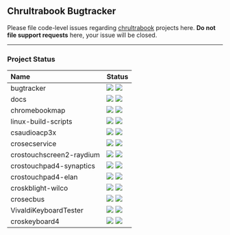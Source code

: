 ## Chrultrabook Bugtracker


Please file code-level issues regarding [chrultrabook](https://github.com/chrultrabook) projects here. **Do not file support requests** here, your issue will be closed.

-------------

### Project Status

| Name | Status |
|:-----|:-------------|
| bugtracker | <img src="https://img.shields.io/github/issues-raw/chrultrabook/bugtracker?style=flat"> <img src="https://img.shields.io/github/issues-pr-raw/chrultrabook/bugtracker?style=square">
| docs | <img src="https://img.shields.io/github/issues-raw/chrultrabook/docs?style=flat"> <img src="https://img.shields.io/github/issues-pr-raw/chrultrabook/docs?style=square">
| chromebookmap | <img src="https://img.shields.io/github/issues-raw/chrultrabook/chromebookmap?style=flat"> <img src="https://img.shields.io/github/issues-pr-raw/chrultrabook/chromebookmap?style=square">
| linux-build-scripts | <img src="https://img.shields.io/github/issues-raw/chrultrabook/linux-build-scripts?style=flat"> <img src="https://img.shields.io/github/issues-pr-raw/chrultrabook/linux-build-scripts?style=square">
| csaudioacp3x  | <img src="https://img.shields.io/github/issues-raw/chrultrabook/csaudioacp3x?style=flat"> <img src="https://img.shields.io/github/issues-pr-raw/chrultrabook/csaudioacp3x?style=square">
| crosecservice | <img src="https://img.shields.io/github/issues-raw/chrultrabook/crosecservice?style=flat"> <img src="https://img.shields.io/github/issues-pr-raw/chrultrabook/crosecservice?style=square">
| crostouchscreen2-raydium | <img src="https://img.shields.io/github/issues-raw/chrultrabook/crostouchscreen2-raydium?style=flat"> <img src="https://img.shields.io/github/issues-pr-raw/chrultrabook/crostouchscreen2-raydium?style=square">
| crostouchpad4-synaptics | <img src="https://img.shields.io/github/issues-raw/chrultrabook/crostouchpad4-synaptics?style=flat"> <img src="https://img.shields.io/github/issues-pr-raw/chrultrabook/crostouchpad4-synaptics?style=square">
| crostouchpad4-elan  | <img src="https://img.shields.io/github/issues-raw/chrultrabook/crostouchpad4-elan?style=flat"> <img src="https://img.shields.io/github/issues-pr-raw/chrultrabook/crostouchpad4-elan?style=square">
| croskblight-wilco  | <img src="https://img.shields.io/github/issues-raw/chrultrabook/croskblight-wilco?style=flat"> <img src="https://img.shields.io/github/issues-pr-raw/chrultrabook/croskblight-wilco?style=square">
| crosecbus  | <img src="https://img.shields.io/github/issues-raw/chrultrabook/crosecbus?style=flat"> <img src="https://img.shields.io/github/issues-pr-raw/chrultrabook/crosecbus?style=square">
| VivaldiKeyboardTester  | <img src="https://img.shields.io/github/issues-raw/chrultrabook/VivaldiKeyboardTester?style=flat"> <img src="https://img.shields.io/github/issues-pr-raw/chrultrabook/VivaldiKeyboardTester?style=square">
| croskeyboard4 | <img src="https://img.shields.io/github/issues-raw/chrultrabook/mainboot?style=flat"> <img src="https://img.shields.io/github/issues-pr-raw/chrultrabook/croskeyboard4?style=square">


